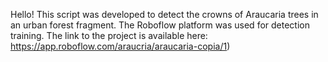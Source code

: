 Hello! This script was developed to detect the crowns of Araucaria trees in an urban forest fragment. The Roboflow platform was used for detection training. The link to the project is available here: https://app.roboflow.com/araucria/araucaria-copia/1)

